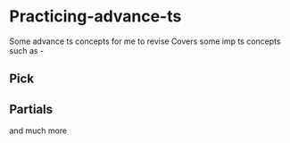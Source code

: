 # Practicing-advance-ts
Some advance ts concepts for me to revise
Covers some imp ts concepts such as -
## Pick
## Partials

and much more 
